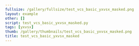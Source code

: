 ```yaml
---
fullsize: /gallery/fullsize/test_vcs_basic_yxvsx_masked.png
layout: example
other: []
script: test_vcs_basic_yxvsx_masked.py
tags: [yxvsx]
thumb: /gallery/thumbnails/test_vcs_basic_yxvsx_masked.png
title: test_vcs_basic_yxvsx_masked
---
```

